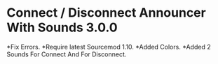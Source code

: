 # Connect / Disconnect Announcer With Sounds 3.0.0


*Fix Errors.
*Require latest Sourcemod 1.10.
*Added Colors.
*Added 2 Sounds For Connect And For Disconnect.
